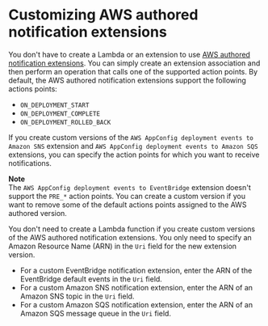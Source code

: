 # Customizing AWS authored notification extensions<a name="working-with-appconfig-extensions-creating-custom-notification"></a>

You don't have to create a Lambda or an extension to use [AWS authored notification extensions](https://docs.aws.amazon.com/appconfig/latest/userguide/working-with-appconfig-extensions-about-predefined.html)\. You can simply create an extension association and then perform an operation that calls one of the supported action points\. By default, the AWS authored notification extensions support the following actions points: 
+ `ON_DEPLOYMENT_START`
+ `ON_DEPLOYMENT_COMPLETE`
+ `ON_DEPLOYMENT_ROLLED_BACK`

If you create custom versions of the `AWS AppConfig deployment events to Amazon SNS` extension and `AWS AppConfig deployment events to Amazon SQS` extensions, you can specify the action points for which you want to receive notifications\. 

**Note**  
The `AWS AppConfig deployment events to EventBridge` extension doesn't support the `PRE_*` action points\. You can create a custom version if you want to remove some of the default actions points assigned to the AWS authored version\.

You don't need to create a Lambda function if you create custom versions of the AWS authored notification extensions\. You only need to specify an Amazon Resource Name \(ARN\) in the `Uri` field for the new extension version\.
+ For a custom EventBridge notification extension, enter the ARN of the EventBridge default events in the `Uri` field\.
+ For a custom Amazon SNS notification extension, enter the ARN of an Amazon SNS topic in the `Uri` field\.
+ For a custom Amazon SQS notification extension, enter the ARN of an Amazon SQS message queue in the `Uri` field\.